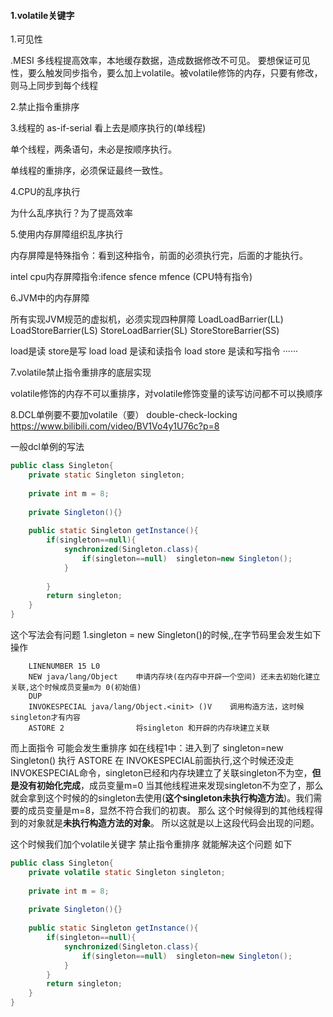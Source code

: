 #### 1.volatile关键字

1.可见性

.MESI
多线程提高效率，本地缓存数据，造成数据修改不可见。
要想保证可见性，要么触发同步指令，要么加上volatile。被volatile修饰的内存，只要有修改，则马上同步到每个线程

2.禁止指令重排序

3.线程的 as-if-serial 看上去是顺序执行的(单线程)

单个线程，两条语句，未必是按顺序执行。

单线程的重排序，必须保证最终一致性。

4.CPU的乱序执行

为什么乱序执行？为了提高效率

5.使用内存屏障组织乱序执行

内存屏障是特殊指令：看到这种指令，前面的必须执行完，后面的才能执行。

intel cpu内存屏障指令:ifence sfence mfence  (CPU特有指令)

6.JVM中的内存屏障

所有实现JVM规范的虚拟机，必须实现四种屏障
LoadLoadBarrier(LL)  LoadStoreBarrier(LS)    StoreLoadBarrier(SL)    StoreStoreBarrier(SS)

load是读 store是写
load load 是读和读指令              load store 是读和写指令 ······

7.volatile禁止指令重排序的底层实现

volatile修饰的内存不可以重排序，对volatile修饰变量的读写访问都不可以换顺序

8.DCL单例要不要加volatile（要） double-check-locking
https://www.bilibili.com/video/BV1Vo4y1U76c?p=8

一般dcl单例的写法

```java
public class Singleton{
    private static Singleton singleton;
    
    private int m = 8;
    
    private Singleton(){}
    
    public static Singleton getInstance(){
        if(singleton==null){
            synchronized(Singleton.class){
                if(singleton==null)  singleton=new Singleton();
            }
              
        }
        return singleton;
    } 
}
```

这个写法会有问题 
1.singleton = new Singleton()的时候,,在字节码里会发生如下操作

```
    LINENUMBER 15 L0
    NEW java/lang/Object    申请内存块(在内存中开辟一个空间) 还未去初始化建立关联,这个时候成员变量m为	0(初始值)
    DUP
    INVOKESPECIAL java/lang/Object.<init> ()V    调用构造方法，这时候singleton才有内容
    ASTORE 2                将singleton 和开辟的内存块建立关联
```

而上面指令 可能会发生重排序
如在线程1中：进入到了  singleton=new Singleton()    执行
 ASTORE  在  INVOKESPECIAL前面执行,这个时候还没走INVOKESPECIAL命令，singleton已经和内存块建立了关联singleton不为空，**但是没有初始化完成**，成员变量m=0
 当其他线程进来发现singleton不为空了，那么就会拿到这个时候的的singleton去使用(**这个singleton未执行构造方法**)。我们需要的成员变量是m=8，显然不符合我们的初衷。
那么 这个时候得到的其他线程得到的对象就是**未执行构造方法的对象**。
所以这就是以上这段代码会出现的问题。

这个时候我们加个volatile关键字 禁止指令重排序 就能解决这个问题 如下

```java
public class Singleton{
    private volatile static Singleton singleton;
    
    private int m = 8;
    
    private Singleton(){}
    
    public static Singleton getInstance(){
        if(singleton==null){
            synchronized(Singleton.class){
                if(singleton==null)  singleton=new Singleton();
            }
        }
        return singleton;
    } 
}
```

